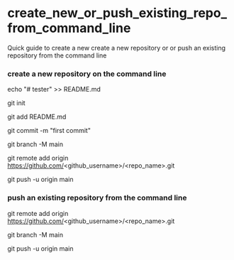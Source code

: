 # create_new_or_push_existing_repo_from_command_line
Quick guide to create a new create a new repository or or push an existing repository from the command line

### create a new repository on the command line

echo "# tester" >> README.md

git init

git add README.md

git commit -m "first commit"

git branch -M main

git remote add origin https://github.com/<github_username>/<repo_name>.git

git push -u origin main


### push an existing repository from the command line
git remote add origin https://github.com/<github_username>/<repo_name>.git

git branch -M main

git push -u origin main
